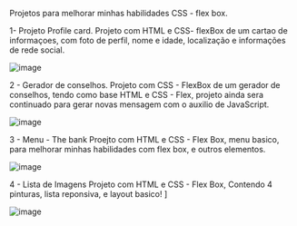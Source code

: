 Projetos para melhorar minhas habilidades CSS - flex box.

1- Projeto Profile card.
Projeto com HTML e CSS- flexBox de um cartao de informaçoes, com  foto de perfil, nome e idade, localização e informações de rede social.

![image](https://github.com/user-attachments/assets/84012a21-ec3b-4756-bf2d-330ae42b558d)

2 - Gerador de conselhos.
Projeto com CSS - FlexBox de um gerador de conselhos, tendo como base HTML e CSS - Flex, projeto ainda sera continuado para gerar novas mensagem com o auxilio de JavaScript.

![image](https://github.com/user-attachments/assets/72d49d08-d290-4cec-9fb8-9a706cf59b7d)

3 - Menu - The bank
Proejto  com HTML e CSS - Flex Box, menu basico, para melhorar minhas habilidades com flex box, e outros elementos.

![image](https://github.com/user-attachments/assets/9262a889-9da1-489a-a040-c6531c00b0c0)

4 - Lista de Imagens
Projeto com HTML e CSS - Flex Box, Contendo 4 pinturas, lista reponsiva, e layout basico! ]

![image](https://github.com/user-attachments/assets/2839cd34-a7e2-4542-91f0-17752f7b50c7)
